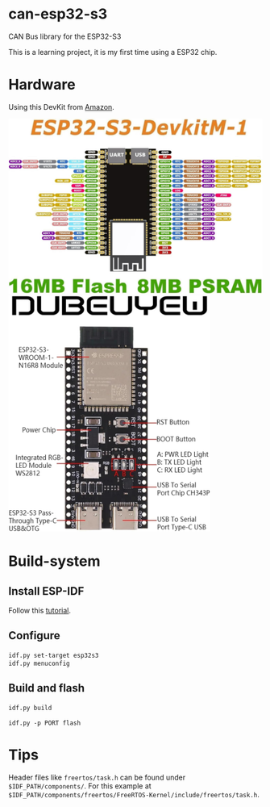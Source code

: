 # can-esp32-s3

CAN Bus library for the ESP32-S3

This is a learning project, it is my first time using a ESP32 chip.

# Hardware

Using this DevKit from [Amazon](https://amzn.eu/d/3hGfP8k).

<img src="docs/esp32_s3_pinout.jpg" alt="ESP32-S3 DevKit Pinout" width="700"/>

<img src="docs/esp32_s3_components.jpg" alt="ESP32-S3 DevKit Components on PCB" width="400"/>

# Build-system

## Install ESP-IDF

Follow this [tutorial](https://docs.espressif.com/projects/esp-idf/en/stable/esp32s3/get-started/linux-macos-setup.html#get-started-prerequisites).

## Configure

```
idf.py set-target esp32s3
idf.py menuconfig
```

## Build and flash

```
idf.py build
```

```
idf.py -p PORT flash
```

# Tips

Header files like `freertos/task.h` can be found under `$IDF_PATH/components/`.
For this example at `$IDF_PATH/components/freertos/FreeRTOS-Kernel/include/freertos/task.h`.
